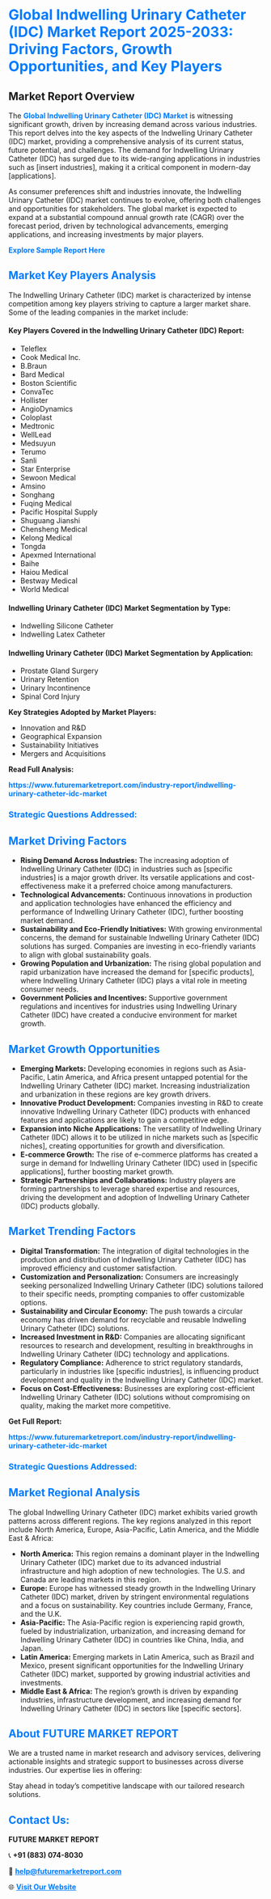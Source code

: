 <h1 style="color: #007BFF;">Global Indwelling Urinary Catheter (IDC) Market Report 2025-2033: Driving Factors, Growth Opportunities, and Key Players</h1>

<section id="overview">
<h2>Market Report Overview</h2>
<p>The <a href="https://www.futuremarketreport.com/industry-report/indwelling-urinary-catheter-idc-market" style="color: #007BFF; text-decoration: none;"><strong>Global Indwelling Urinary Catheter (IDC) Market</strong></a> is witnessing significant growth, driven by increasing demand across various industries. This report delves into the key aspects of the Indwelling Urinary Catheter (IDC) market, providing a comprehensive analysis of its current status, future potential, and challenges. The demand for Indwelling Urinary Catheter (IDC) has surged due to its wide-ranging applications in industries such as [insert industries], making it a critical component in modern-day [applications].</p>
<p>As consumer preferences shift and industries innovate, the Indwelling Urinary Catheter (IDC) market continues to evolve, offering both challenges and opportunities for stakeholders. The global market is expected to expand at a substantial compound annual growth rate (CAGR) over the forecast period, driven by technological advancements, emerging applications, and increasing investments by major players.</p>
</section>

<section id="overview">
<p><a href="https://www.futuremarketreport.com/request-sample/reportId=78228" style="color: #007BFF; text-decoration: none;"><strong>Explore Sample Report Here</strong></a></p>
</section>

<section id="key-players">
<h2 style="color: #007BFF;">Market Key Players Analysis</h2>
<p>The Indwelling Urinary Catheter (IDC) market is characterized by intense competition among key players striving to capture a larger market share. Some of the leading companies in the market include:</p>
<h4>Key Players Covered in the Indwelling Urinary Catheter (IDC) Report:</h4>
<ul><li>Teleflex</li><li>Cook Medical Inc.</li><li>B.Braun</li><li>Bard Medical</li><li>Boston Scientific</li><li>ConvaTec</li><li>Hollister</li><li>AngioDynamics</li><li>Coloplast</li><li>Medtronic</li><li>WellLead</li><li>Medsuyun</li><li>Terumo</li><li>Sanli</li><li>Star Enterprise</li><li>Sewoon Medical</li><li>Amsino</li><li>Songhang</li><li>Fuqing Medical</li><li>Pacific Hospital Supply</li><li>Shuguang Jianshi</li><li>Chensheng Medical</li><li>Kelong Medical</li><li>Tongda</li><li>Apexmed International</li><li>Baihe</li><li>Haiou Medical</li><li>Bestway Medical</li><li>World Medical</li></ul>
<h4>Indwelling Urinary Catheter (IDC) Market Segmentation by Type:</h4>
<ul><li>Indwelling Silicone Catheter</li><li>Indwelling Latex Catheter</li></ul>

<h4>Indwelling Urinary Catheter (IDC) Market Segmentation by Application:</h4>
<ul><li>Prostate Gland Surgery</li><li>Urinary Retention</li><li>Urinary Incontinence</li><li>Spinal Cord Injury</li></ul>
<p><strong>Key Strategies Adopted by Market Players:</strong></p>
<ul>
<li>Innovation and R&D</li>
<li>Geographical Expansion</li>
<li>Sustainability Initiatives</li>
<li>Mergers and Acquisitions</li>
</ul>
</section>

<section>
<p><strong>Read Full Analysis: </strong></p><a href="https://www.futuremarketreport.com/industry-report/indwelling-urinary-catheter-idc-market" style="color: #007BFF; text-decoration: none;"><strong>https://www.futuremarketreport.com/industry-report/indwelling-urinary-catheter-idc-market</strong></a>
<h3 style="color: #007BFF;">Strategic Questions Addressed:</h3>
</section>

<section id="driving-factors">
<h2 style="color: #007BFF;">Market Driving Factors</h2>
<ul>
<li><strong>Rising Demand Across Industries:</strong> The increasing adoption of Indwelling Urinary Catheter (IDC) in industries such as [specific industries] is a major growth driver. Its versatile applications and cost-effectiveness make it a preferred choice among manufacturers.</li>
<li><strong>Technological Advancements:</strong> Continuous innovations in production and application technologies have enhanced the efficiency and performance of Indwelling Urinary Catheter (IDC), further boosting market demand.</li>
<li><strong>Sustainability and Eco-Friendly Initiatives:</strong> With growing environmental concerns, the demand for sustainable Indwelling Urinary Catheter (IDC) solutions has surged. Companies are investing in eco-friendly variants to align with global sustainability goals.</li>
<li><strong>Growing Population and Urbanization:</strong> The rising global population and rapid urbanization have increased the demand for [specific products], where Indwelling Urinary Catheter (IDC) plays a vital role in meeting consumer needs.</li>
<li><strong>Government Policies and Incentives:</strong> Supportive government regulations and incentives for industries using Indwelling Urinary Catheter (IDC) have created a conducive environment for market growth.</li>
</ul>
</section>

<section id="growth-opportunities">
<h2 style="color: #007BFF;">Market Growth Opportunities</h2>
<ul>
<li><strong>Emerging Markets:</strong> Developing economies in regions such as Asia-Pacific, Latin America, and Africa present untapped potential for the Indwelling Urinary Catheter (IDC) market. Increasing industrialization and urbanization in these regions are key growth drivers.</li>
<li><strong>Innovative Product Development:</strong> Companies investing in R&D to create innovative Indwelling Urinary Catheter (IDC) products with enhanced features and applications are likely to gain a competitive edge.</li>
<li><strong>Expansion into Niche Applications:</strong> The versatility of Indwelling Urinary Catheter (IDC) allows it to be utilized in niche markets such as [specific niches], creating opportunities for growth and diversification.</li>
<li><strong>E-commerce Growth:</strong> The rise of e-commerce platforms has created a surge in demand for Indwelling Urinary Catheter (IDC) used in [specific applications], further boosting market growth.</li>
<li><strong>Strategic Partnerships and Collaborations:</strong> Industry players are forming partnerships to leverage shared expertise and resources, driving the development and adoption of Indwelling Urinary Catheter (IDC) products globally.</li>
</ul>
</section>

<section id="trending-factors">
<h2 style="color: #007BFF;">Market Trending Factors</h2>
<ul>
<li><strong>Digital Transformation:</strong> The integration of digital technologies in the production and distribution of Indwelling Urinary Catheter (IDC) has improved efficiency and customer satisfaction.</li>
<li><strong>Customization and Personalization:</strong> Consumers are increasingly seeking personalized Indwelling Urinary Catheter (IDC) solutions tailored to their specific needs, prompting companies to offer customizable options.</li>
<li><strong>Sustainability and Circular Economy:</strong> The push towards a circular economy has driven demand for recyclable and reusable Indwelling Urinary Catheter (IDC) solutions.</li>
<li><strong>Increased Investment in R&D:</strong> Companies are allocating significant resources to research and development, resulting in breakthroughs in Indwelling Urinary Catheter (IDC) technology and applications.</li>
<li><strong>Regulatory Compliance:</strong> Adherence to strict regulatory standards, particularly in industries like [specific industries], is influencing product development and quality in the Indwelling Urinary Catheter (IDC) market.</li>
<li><strong>Focus on Cost-Effectiveness:</strong> Businesses are exploring cost-efficient Indwelling Urinary Catheter (IDC) solutions without compromising on quality, making the market more competitive.</li>
</ul>
</section>

<section>
<p><strong>Get Full Report: </strong></p><a href="https://www.futuremarketreport.com/industry-report/indwelling-urinary-catheter-idc-market" style="color: #007BFF; text-decoration: none;"><strong>https://www.futuremarketreport.com/industry-report/indwelling-urinary-catheter-idc-market</strong></a>
<h3 style="color: #007BFF;">Strategic Questions Addressed:</h3>
</section>


<section id="regional-analysis">
<h2 style="color: #007BFF;">Market Regional Analysis</h2>
<p>The global Indwelling Urinary Catheter (IDC) market exhibits varied growth patterns across different regions. The key regions analyzed in this report include North America, Europe, Asia-Pacific, Latin America, and the Middle East & Africa:</p>
<ul>
<li><strong>North America:</strong> This region remains a dominant player in the Indwelling Urinary Catheter (IDC) market due to its advanced industrial infrastructure and high adoption of new technologies. The U.S. and Canada are leading markets in this region.</li>
<li><strong>Europe:</strong> Europe has witnessed steady growth in the Indwelling Urinary Catheter (IDC) market, driven by stringent environmental regulations and a focus on sustainability. Key countries include Germany, France, and the U.K.</li>
<li><strong>Asia-Pacific:</strong> The Asia-Pacific region is experiencing rapid growth, fueled by industrialization, urbanization, and increasing demand for Indwelling Urinary Catheter (IDC) in countries like China, India, and Japan.</li>
<li><strong>Latin America:</strong> Emerging markets in Latin America, such as Brazil and Mexico, present significant opportunities for the Indwelling Urinary Catheter (IDC) market, supported by growing industrial activities and investments.</li>
<li><strong>Middle East & Africa:</strong> The region’s growth is driven by expanding industries, infrastructure development, and increasing demand for Indwelling Urinary Catheter (IDC) in sectors like [specific sectors].</li>
</ul>
</section>

<footer>
<h2 style="color: #007BFF;">About FUTURE MARKET REPORT</h2>
<p>We are a trusted name in market research and advisory services, delivering actionable insights and strategic support to businesses across diverse industries. Our expertise lies in offering:</p>

<p>Stay ahead in today’s competitive landscape with our tailored research solutions.</p>

<h2 style="color: #007BFF;">Contact Us:</h2>
<p><strong>FUTURE MARKET REPORT</strong></p>
<p>📞 <strong>+91 (883) 074-8030</strong></p>
<p>📧 <strong><a href="mailto:help@futuremarketreport.com" style="color: #007BFF;">help@futuremarketreport.com</a></strong></p>
<p>🌐 <strong><a href="https://www.futuremarketreport.com/" style="color: #007BFF;">Visit Our Website</a></strong></p>
</footer>